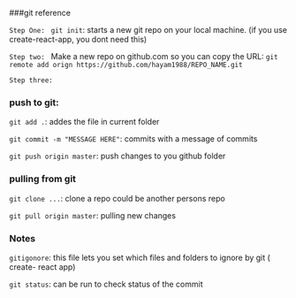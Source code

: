 ###git reference 

`Step One: `
`git init`: starts a new git repo on your local machine. (if you use create-react-app, you dont need this) 

`Step two: `
Make a new repo on github.com so you can copy the URL:
`git remote add orign https://github.com/hayam1988/REPO_NAME.git`

`Step three: `
### push to git:

`git add .`: addes the file in current folder 

`git commit -m "MESSAGE HERE"`: commits with a message of commits 

`git push origin master`: push changes to you github folder 

### pulling from git 

`git clone ...`: clone a repo could be another persons repo 

`git pull origin master`: pulling new changes 

### Notes 

`gitigonore`: this file lets you set which files and folders to ignore by git ( create- react app)

`git status`: can be run to check status of the commit


